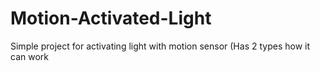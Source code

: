 # Motion-Activated-Light
Simple project for activating light with motion sensor (Has 2 types how it can work
